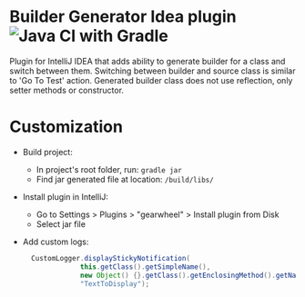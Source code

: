 Builder Generator Idea plugin ![Java CI with Gradle](https://github.com/mjedynak/builder-generator-idea-plugin/workflows/Java%20CI%20with%20Gradle/badge.svg?branch=master)
===============
Plugin for IntelliJ IDEA that adds ability to generate builder for a class and switch between them.
Switching between builder and source class is similar to 'Go To Test' action.
Generated builder class does not use reflection, only setter methods or constructor.


Customization
===============
- Build project:
  - In project's root folder, run: ```gradle jar```
  - Find jar generated file at location: ```/build/libs/```


- Install plugin in IntelliJ:
  - Go to Settings > Plugins > "gearwheel" > Install plugin from Disk
  - Select jar file


- Add custom logs:
  ```Java
    CustomLogger.displayStickyNotification(
                this.getClass().getSimpleName(),
                new Object() {}.getClass().getEnclosingMethod().getName(),
                "TextToDisplay");
  ``` 